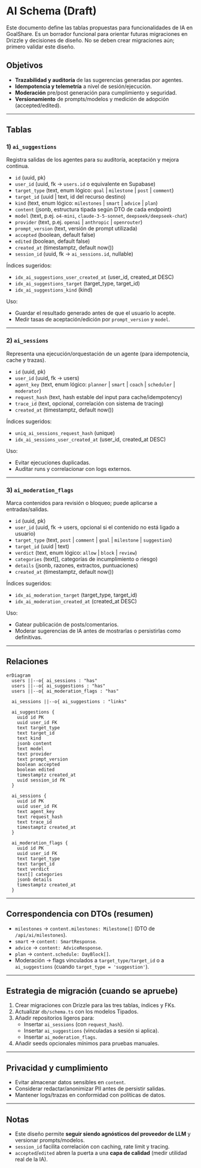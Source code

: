 # AI Schema (Draft)

Este documento define las tablas propuestas para funcionalidades de IA en GoalShare. Es un borrador funcional para orientar futuras migraciones en Drizzle y decisiones de diseño. No se deben crear migraciones aún; primero validar este diseño.

## Objetivos

- **Trazabilidad y auditoría** de las sugerencias generadas por agentes.
- **Idempotencia y telemetría** a nivel de sesión/ejecución.
- **Moderación** pre/post generación para cumplimiento y seguridad.
- **Versionamiento** de prompts/modelos y medición de adopción (accepted/edited).

---

## Tablas

### 1) `ai_suggestions`

Registra salidas de los agentes para su auditoría, aceptación y mejora continua.

- `id` (uuid, pk)
- `user_id` (uuid, fk → `users.id` o equivalente en Supabase)
- `target_type` (text, enum lógico: `goal` | `milestone` | `post` | `comment`)
- `target_id` (uuid | text, id del recurso destino)
- `kind` (text, enum lógico: `milestones` | `smart` | `advice` | `plan`)
- `content` (jsonb, estructura tipada según DTO de cada endpoint)
- `model` (text, p.ej. `o4-mini`, `claude-3-5-sonnet`, `deepseek/deepseek-chat`)
- `provider` (text, p.ej. `openai` | `anthropic` | `openrouter`)
- `prompt_version` (text, versión de prompt utilizada)
- `accepted` (boolean, default false)
- `edited` (boolean, default false)
- `created_at` (timestamptz, default now())
- `session_id` (uuid, fk → `ai_sessions.id`, nullable)

Índices sugeridos:

- `idx_ai_suggestions_user_created_at` (user_id, created_at DESC)
- `idx_ai_suggestions_target` (target_type, target_id)
- `idx_ai_suggestions_kind` (kind)

Uso:

- Guardar el resultado generado antes de que el usuario lo acepte.
- Medir tasas de aceptación/edición por `prompt_version` y `model`.

---

### 2) `ai_sessions`

Representa una ejecución/orquestación de un agente (para idempotencia, cache y trazas).

- `id` (uuid, pk)
- `user_id` (uuid, fk → users)
- `agent_key` (text, enum lógico: `planner` | `smart` | `coach` | `scheduler` | `moderator`)
- `request_hash` (text, hash estable del input para cache/idempotency)
- `trace_id` (text, opcional, correlación con sistema de tracing)
- `created_at` (timestamptz, default now())

Índices sugeridos:

- `uniq_ai_sessions_request_hash` (unique)
- `idx_ai_sessions_user_created_at` (user_id, created_at DESC)

Uso:

- Evitar ejecuciones duplicadas.
- Auditar runs y correlacionar con logs externos.

---

### 3) `ai_moderation_flags`

Marca contenidos para revisión o bloqueo; puede aplicarse a entradas/salidas.

- `id` (uuid, pk)
- `user_id` (uuid, fk → users, opcional si el contenido no está ligado a usuario)
- `target_type` (text, `post` | `comment` | `goal` | `milestone` | `suggestion`)
- `target_id` (uuid | text)
- `verdict` (text, enum lógico: `allow` | `block` | `review`)
- `categories` (text[], categorías de incumplimiento o riesgo)
- `details` (jsonb, razones, extractos, puntuaciones)
- `created_at` (timestamptz, default now())

Índices sugeridos:

- `idx_ai_moderation_target` (target_type, target_id)
- `idx_ai_moderation_created_at` (created_at DESC)

Uso:

- Gatear publicación de posts/comentarios.
- Moderar sugerencias de IA antes de mostrarlas o persistirlas como definitivas.

---

## Relaciones

```mermaid
erDiagram
  users ||--o{ ai_sessions : "has"
  users ||--o{ ai_suggestions : "has"
  users ||--o{ ai_moderation_flags : "has"

  ai_sessions ||--o{ ai_suggestions : "links"

  ai_suggestions {
    uuid id PK
    uuid user_id FK
    text target_type
    text target_id
    text kind
    jsonb content
    text model
    text provider
    text prompt_version
    boolean accepted
    boolean edited
    timestamptz created_at
    uuid session_id FK
  }

  ai_sessions {
    uuid id PK
    uuid user_id FK
    text agent_key
    text request_hash
    text trace_id
    timestamptz created_at
  }

  ai_moderation_flags {
    uuid id PK
    uuid user_id FK
    text target_type
    text target_id
    text verdict
    text[] categories
    jsonb details
    timestamptz created_at
  }
```

---

## Correspondencia con DTOs (resumen)

- `milestones` → `content.milestones: Milestone[]` (DTO de `/api/ai/milestones`).
- `smart` → `content: SmartResponse`.
- `advice` → `content: AdviceResponse`.
- `plan` → `content.schedule: DayBlock[]`.
- Moderación → flags vinculados a `target_type/target_id` o a `ai_suggestions` (cuando `target_type = 'suggestion'`).

---

## Estrategia de migración (cuando se apruebe)

1. Crear migraciones con Drizzle para las tres tablas, índices y FKs.
2. Actualizar `db/schema.ts` con los modelos Tipados.
3. Añadir repositorios ligeros para:
   - Insertar `ai_sessions` (con `request_hash`).
   - Insertar `ai_suggestions` (vinculadas a sesión si aplica).
   - Insertar `ai_moderation_flags`.
4. Añadir seeds opcionales mínimos para pruebas manuales.

---

## Privacidad y cumplimiento

- Evitar almacenar datos sensibles en `content`.
- Considerar redactar/anonimizar PII antes de persistir salidas.
- Mantener logs/trazas en conformidad con políticas de datos.

---

## Notas

- Este diseño permite **seguir siendo agnósticos del proveedor de LLM** y versionar prompts/modelos.
- `session_id` facilita correlación con caching, rate limit y tracing.
- `accepted`/`edited` abren la puerta a una **capa de calidad** (medir utilidad real de la IA).
